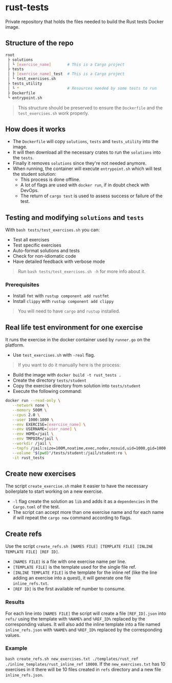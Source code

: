 # rust-tests

Private repository that holds the files needed to build the Rust tests Docker image.

## Structure of the repo

```bash
root
 ├ solutions
 │ └ [exercise_name]       # This is a Cargo project
 ├ tests
 │ ├ [exercise_name]_test  # This is a Cargo project
 │ └ test_exercises.sh
 ├ tests_utility
 │ └ *                     # Resources needed by some tests to run
 ├ Dockerfile
 └ entrypoint.sh
```

> This structure should be preserved to ensure the `Dockerfile` and the `test_exercises.sh` work properly.

## How does it works

- The `Dockerfile` will copy `solutions`, `tests` and `tests_utility` into the image.
- It will then download all the necessary crates to run the `solutions` into the `tests`.
- Finally it removes `solutions` since they're not needed anymore.
- When running, the container will execute `entrypoint.sh` which will test the student solution:
  - This process is done offline.
  - A lot of flags are used with `docker run`, if in doubt check with DevOps.
  - The return of `cargo test` is used to assess success or failure of the test.

## Testing and modifying `solutions` and `tests`

With `bash tests/test_exercises.sh` you can:

- Test all exercises
- Test specific exercises
- Auto-format solutions and tests
- Check for non-idiomatic code
- Have detailed feedback with verbose mode

> Run `bash tests/test_exercises.sh -h` for more info about it.

### Prerequisites

- Install `fmt` with `rustup component add rustfmt`
- Install `clippy` with `rustup component add clippy`

> You will need to have `cargo` and `rustup` installed.

## Real life test environment for one exercise

It runs the exercise in the docker container used by `runner.go` on the platform.

- Use `test_exercises.sh` with `-real` flag.

> If you want to do it manually here is the process:

- Build the image with `docker build -t rust_tests .`
- Create the directory `tests/student`
- Copy the exercise directory from solution into `tests/student`
- Execute the following command:

```bash
docker run --read-only \
   --network none \
   --memory 500M \
   --cpus 2.0 \
   --user 1000:1000 \
   --env EXERCISE=[exercise_name] \
   --env USERNAME=[user_name] \
   --env HOME=/jail \
   --env TMPDIR=/jail \
   --workdir /jail \
   --tmpfs /jail:size=100M,noatime,exec,nodev,nosuid,uid=1000,gid=1000,nr_inodes=5k,mode=1700 \
   --volume "$(pwd)"/tests/student:/jail/student:ro \
   -it rust_tests
```

## Create new exercises

The script `create_exercise.sh` make it easier to have the necessary boilerplate to start working on a new exercise.

- `-l` flag create the solution as `lib` and adds it as a `dependencies` in the `Cargo.toml` of the test.
- The script can accept more than one exercise name and for each name if will repeat the `cargo new` command according to flags.

## Create refs

Use the script `create_refs.sh [NAMES FILE] [TEMPLATE FILE] [INLINE TEMPLATE FILE] [REF ID]`.

- `[NAMES FILE]` is a file with one exercise name per line.
- `[TEMPLATE FILE]` is the template used for the single file ref.
- `[INLINE TEMPLATE FILE]` is the template for the inline ref (like the line adding an exercise into a quest), it will generate one file `inline_refs.txt`.
- `[REF ID]` is the first available ref number to consume.

### Results

For each line into `[NAMES FILE]` the script will create a file `[REF_ID].json` into `refs/` using the template with `%NAME%` and `%REF_ID%` replaced by the corresponding values.
It will also add the inline template into a file named `inline_refs.json` with `%NAME%` and `%REF_ID%` replaced by the corresponding values.

### Example

`bash create_refs.sh new_exercises.txt ./templates/rust_ref ./inline_templates/rust_inline_ref 10000`.
If the `new_exercises.txt` has 10 exercises in it there will be 10 files created in `refs` directory and a new file `inline_refs.json`.
